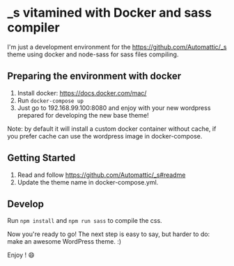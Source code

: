 _s vitamined with Docker and sass compiler
===

I'm just a development environment for the https://github.com/Automattic/_s theme using docker and node-sass for sass files compiling.

Preparing the environment with docker
---------------

1. Install docker: https://docs.docker.com/mac/
2. Run `docker-compose up`
3. Just go to 192.168.99.100:8080 and enjoy with your new wordpress prepared for developing the new base theme!

  Note: by default it will install a custom docker container without cache, if you prefer cache can use the wordpress image in docker-compose.

Getting Started
---------------

1. Read and follow https://github.com/Automattic/_s#readme
2. Update the theme name in docker-compose.yml.

Develop
---------------

Run `npm install` and `npm run sass` to compile the css.

Now you're ready to go! The next step is easy to say, but harder to do: make an awesome WordPress theme. :)

Enjoy ! 😄
